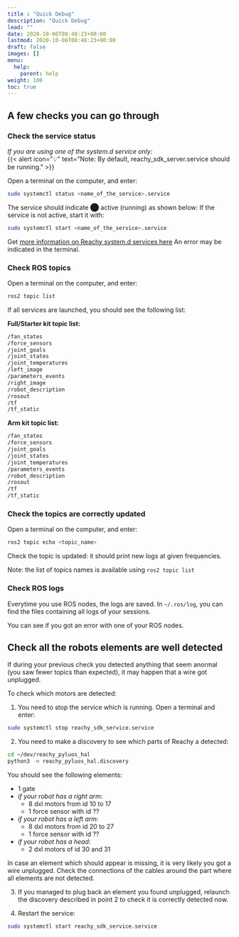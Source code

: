 ```yaml
---
title : "Quick Debug"
description: "Quick Debug"
lead: ""
date: 2020-10-06T08:48:23+00:00
lastmod: 2020-10-06T08:48:23+00:00
draft: false
images: []
menu:
  help:
    parent: help
weight: 100
toc: true
---
```


## A few checks you can go through

### Check the service status
*If you are using one of the system.d service only:*  
{{< alert icon="💡" text="Note: By default, reachy_sdk_server.service should be running." >}}  


Open a terminal on the computer, and enter:
```bash
sudo systemctl status <name_of_the_service>.service
```

The service should indicate ⬤ active (running) as shown below:
If the service is not active, start it with:
```bash
sudo systemctl start <name_of_the_service>.service
```
Get [more information on Reachy system.d services here](https://docs.pollen-robotics.com/advanced/services/)
An error may be indicated in the terminal.

### Check ROS topics
Open a terminal on the computer, and enter:
```bash
ros2 topic list
```

If all services are launched, you should see the following list:  

**Full/Starter kit topic list:**
```bash
/fan_states
/force_sensors
/joint_goals
/joint_states
/joint_temperatures
/left_image
/parameters_events
/right_image
/robot_description
/rosout
/tf
/tf_static
```

**Arm kit topic list:**
```bash
/fan_states
/force_sensors
/joint_goals
/joint_states
/joint_temperatures
/parameters_events
/robot_description
/rosout
/tf
/tf_static
```

### Check the topics are correctly updated
Open a terminal on the computer, and enter:
```bash
ros2 topic echo <topic_name>
```

Check the topic is updated: it should print new logs at given frequencies.

Note: the list of topics names is available using `ros2 topic list`

### Check ROS logs
Everytime you use ROS nodes, the logs are saved.
In `~/.ros/log`, you can find the files containing all logs of your sessions.

You can see if you got an error with one of your ROS nodes.

## Check all the robots elements are well detected
If during your previous check you detected anything that seem anormal (you saw fewer topics than expected), it may happen that a wire got unplugged. 

To check which motors are detected:
1. You need to stop the service which is running. Open a terminal and enter:
```bash
sudo systemctl stop reachy_sdk_service.service
```
2. You need to make a discovery to see which parts of Reachy a detected:
```bash
cd ~/dev/reachy_pyluos_hal
python3 -m reachy_pyluos_hal.discovery
```

You should see the following elements:
* 1 gate
* *if your robot has a right arm*:
  * 8 dxl motors from id 10 to 17
  * 1 force sensor with id ??
* *if your robot has a left arm*:
  * 8 dxl motors from id 20 to 27
  * 1 force sensor with id ??
* *if your robot has a head*:
  * 2 dxl motors of id 30 and 31

In case an element which should appear is missing, it is very likely you got a wire unplugged. Check the connections of the cables around the part where all elements are not detected.

3. If you managed to plug back an element you found unplugged, relaunch the discovery described in point 2 to check it is correctly detected now.

4. Restart the service:
```bash
sudo systemctl start reachy_sdk_service.service
```